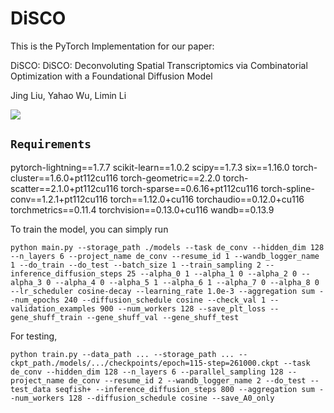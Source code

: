# **DiSCO**

This is the PyTorch Implementation for our paper:

DiSCO: DiSCO: Deconvoluting Spatial Transcriptomics via Combinatorial Optimization with a Foundational Diffusion Model

Jing Liu, Yahao Wu, Limin Li

<img src="figs/framework_ViewFormer.jpg">


## `Requirements`

    
pytorch-lightning==1.7.7
scikit-learn==1.0.2
scipy==1.7.3
six==1.16.0
torch-cluster==1.6.0+pt112cu116
torch-geometric==2.2.0
torch-scatter==2.1.0+pt112cu116
torch-sparse==0.6.16+pt112cu116
torch-spline-conv==1.2.1+pt112cu116
torch==1.12.0+cu116
torchaudio==0.12.0+cu116
torchmetrics==0.11.4
torchvision==0.13.0+cu116
wandb==0.13.9


To train the model, you can simply run
```angular2html
python main.py --storage_path ./models --task de_conv --hidden_dim 128 --n_layers 6 --project_name de_conv --resume_id 1 --wandb_logger_name 1 --do_train --do_test --batch_size 1 --train_sampling 2 --inference_diffusion_steps 25 --alpha_0 1 --alpha_1 0 --alpha_2 0 --alpha_3 0 --alpha_4 0 --alpha_5 1 --alpha_6 1 --alpha_7 0 --alpha_8 0 --lr_scheduler cosine-decay --learning_rate 1.0e-3 --aggregation sum --num_epochs 240 --diffusion_schedule cosine --check_val 1 --validation_examples 900 --num_workers 128 --save_plt_loss --gene_shuff_train --gene_shuff_val --gene_shuff_test 
```
For testing, 
```angular2html
python train.py --data_path ... --storage_path ... --ckpt_path./models/.../checkpoints/epoch=115-step=261000.ckpt --task de_conv --hidden_dim 128 --n_layers 6 --parallel_sampling 128 --project_name de_conv --resume_id 2 --wandb_logger_name 2 --do_test --test_data seqfish+ --inference_diffusion_steps 800 --aggregation sum --num_workers 128 --diffusion_schedule cosine --save_A0_only 
```
